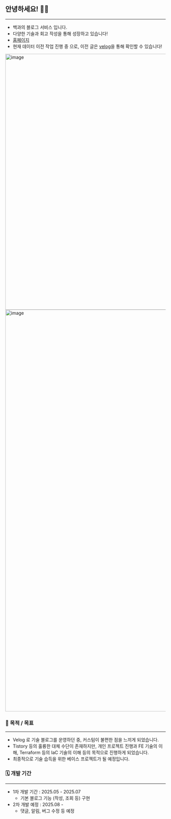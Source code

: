 ## 안녕하세요! 👋👋
---
- 백과의 블로그 서비스 입니다.
- 다양한 기술과 회고 작성을 통해 성장하고 있습니다!
- [홈페이지](http://blog.baekgwa.site/)
- 현재 데이터 이전 작업 진행 중 으로, 이전 글은 [velog](https://velog.io/@baekgwa/posts)을 통해 확인할 수 있습니다!

<img width="1439" height="802" alt="image" src="https://github.com/user-attachments/assets/1df59ca2-f392-4f76-8338-4f2d23bd439c" />
<img width="1430" height="1260" alt="image" src="https://github.com/user-attachments/assets/e03a6922-d00c-46e6-b977-920b70f281cb" />

### 🎯 목적 / 목표
---
- Velog 로 기술 블로그를 운영하던 중, 커스텀이 불편한 점을 느끼게 되었습니다.
- Tistory 등의 훌륭한 대체 수단이 존재하지만, 개인 프로젝트 진행과 FE 기술의 이해, Terraform 등의 IaC 기술의 이해 등의 목적으로 진행하게 되었습니다.
- 최종적으로 기술 습득을 위한 베이스 프로젝트가 될 예정입니다.


### 🗓️ 개발 기간
---
- 1차 개발 기간 : 2025.05 - 2025.07
  - 기본 블로그 기능 (작성, 조회 등) 구현
- 2차 개발 예정 : 2025.08 -
  - 댓글, 알림, 버그 수정 등 예정
